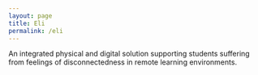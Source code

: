 ```yaml
---
layout: page
title: Eli
permalink: /eli
---
```

An integrated physical and digital solution supporting students suffering from feelings of disconnectedness in remote learning environments.

